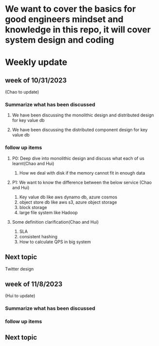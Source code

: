 ﻿
# We want to cover the basics for good engineers mindset and knowledge in this repo, it will cover system design and coding

# Weekly update

## week of 10/31/2023 

(Chao to update)

### Summarize what has been discussed

1. We have been discussing the monolithic design and distributed design for key value db

2. We have been discussing the distributed component design for key value db

### follow up items

1. P0: Deep dive into monolithic design and discuss what each of us learnt(Chao and Hui)
    1. How we deal with disk if the memory cannot fit in enough data

2. P1: We want to know the difference between the below service (Chao and Hui)
    1. Key value db like aws dynamo db, azure cosmos
    2. object store db like aws s3, azure object storage
    3. block storage
    4. large file system like Hadoop

3. Some definition clarification(Chao and Hui)
    1. SLA
    2. consistent hashing
    3. How to calculate QPS in big system


## Next topic
Twitter design

## week of 11/8/2023 

(Hui to update)

### Summarize what has been discussed

### follow up items

## Next topic